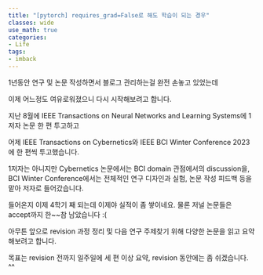 ```yaml
---
title: "[pytorch] requires_grad=False로 해도 학습이 되는 경우"
classes: wide
use_math: true
categories:
- Life
tags:
- imback   
---
```


1년동안 연구 및 논문 작성하면서 블로그 관리하는걸 완전 손놓고 있었는데

이제 어느정도 여유로워졌으니 다시 시작해보려고 합니다.

지난 8월에 IEEE Transactions on Neural Networks and Learning Systems에 1저자 논문 한 편 투고하고

어제 IEEE Transactions on Cybernetics와 IEEE BCI Winter Conference 2023에 한 편씩 투고했습니다. 

1저자는 아니지만 Cybernetics 논문에서는 BCI domain 관점에서의 discussion을, BCI Winter Conference에서는 전체적인 연구 디자인과 실험, 논문 작성 피드백 등을 맡아 저자로 들어갔습니다.

들어온지 이제 4학기 째 되는데 이제야 실적이 좀 쌓이네요. 물론 저널 논문들은 accept까지 한~~참 남았습니다 :(

아무튼 앞으로 revision 과정 정리 및 다음 연구 주제찾기 위해 다양한 논문을 읽고 요약해보려고 합니다. 

목표는 revision 전까지 일주일에 세 편 이상 요약, revision 동안에는 좀 쉬겠습니다. ^^
